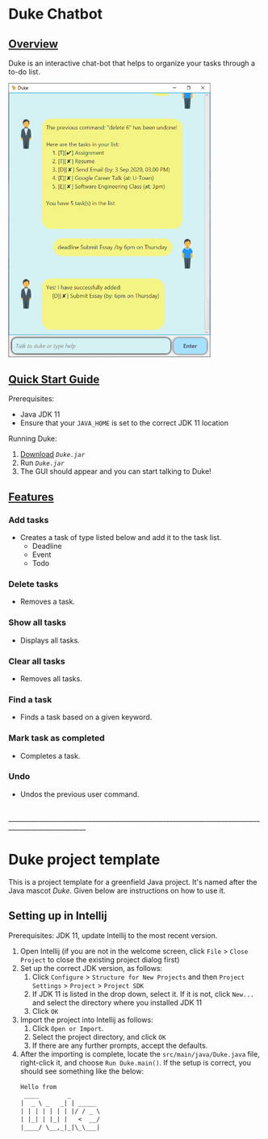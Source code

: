 # Duke Chatbot

## <ins>Overview</ins>
Duke is an interactive chat-bot that helps to organize your tasks through a to-do list.

<img src="https://raw.githubusercontent.com/eugene3231/ip/master/docs/Ui.png" width="400">

## <ins>Quick Start Guide</ins>
Prerequisites:

* Java JDK 11
* Ensure that your `JAVA_HOME` is set to the correct JDK 11 location

Running Duke:
  1. [Download](https://github.com/eugene3231/ip/releases) *`Duke.jar`*
  2. Run *`Duke.jar`*
  3. The GUI should appear and you can start talking to Duke!


## <ins>Features</ins>

### Add tasks
* Creates a task of type listed below and add it to the task list.
  - Deadline
  - Event
  - Todo

### Delete tasks
* Removes a task.

### Show all tasks
* Displays all tasks.

### Clear all tasks
* Removes all tasks.

### Find a task
* Finds a task based on a given keyword.

### Mark task as completed
* Completes a task.

### Undo 
* Undos the previous user command.

</br>
______________________________________________________________________________________________________
</br>

# Duke project template

This is a project template for a greenfield Java project. It's named after the Java mascot _Duke_. Given below are instructions on how to use it.

## Setting up in Intellij

Prerequisites: JDK 11, update Intellij to the most recent version.

1. Open Intellij (if you are not in the welcome screen, click `File` > `Close Project` to close the existing project dialog first)
1. Set up the correct JDK version, as follows:
   1. Click `Configure` > `Structure for New Projects` and then `Project Settings` > `Project` > `Project SDK`
   1. If JDK 11 is listed in the drop down, select it. If it is not, click `New...` and select the directory where you installed JDK 11
   1. Click `OK`
1. Import the project into Intellij as follows:
   1. Click `Open or Import`.
   1. Select the project directory, and click `OK`
   1. If there are any further prompts, accept the defaults.
1. After the importing is complete, locate the `src/main/java/Duke.java` file, right-click it, and choose `Run Duke.main()`. If the setup is correct, you should see something like the below:
   ```
   Hello from
    ____        _        
   |  _ \ _   _| | _____ 
   | | | | | | | |/ / _ \
   | |_| | |_| |   <  __/
   |____/ \__,_|_|\_\___|
   ```
